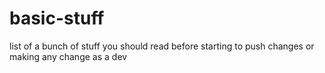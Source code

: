 # basic-stuff
list of a bunch of stuff you should read before starting to push changes or making any change as a dev
